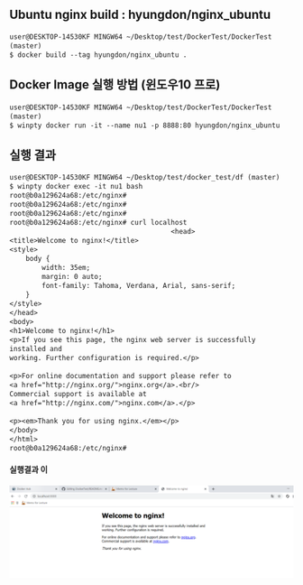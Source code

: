 ## Ubuntu nginx build : hyungdon/nginx_ubuntu
```
user@DESKTOP-14530KF MINGW64 ~/Desktop/test/DockerTest/DockerTest (master)
$ docker build --tag hyungdon/nginx_ubuntu .
```
## Docker Image 실행 방법 (윈도우10 프로)
```
user@DESKTOP-14530KF MINGW64 ~/Desktop/test/DockerTest/DockerTest (master)
$ winpty docker run -it --name nu1 -p 8888:80 hyungdon/nginx_ubuntu
```
## 실행 결과
```
user@DESKTOP-14530KF MINGW64 ~/Desktop/test/docker_test/df (master)
$ winpty docker exec -it nu1 bash
root@b0a129624a68:/etc/nginx#
root@b0a129624a68:/etc/nginx#
root@b0a129624a68:/etc/nginx#
root@b0a129624a68:/etc/nginx# curl localhost
                                        <head>
<title>Welcome to nginx!</title>
<style>
    body {
        width: 35em;
        margin: 0 auto;
        font-family: Tahoma, Verdana, Arial, sans-serif;
    }
</style>
</head>
<body>
<h1>Welcome to nginx!</h1>
<p>If you see this page, the nginx web server is successfully installed and
working. Further configuration is required.</p>

<p>For online documentation and support please refer to
<a href="http://nginx.org/">nginx.org</a>.<br/>
Commercial support is available at
<a href="http://nginx.com/">nginx.com</a>.</p>

<p><em>Thank you for using nginx.</em></p>
</body>
</html>
root@b0a129624a68:/etc/nginx#
```
#### 실행결과 이
![image](https://raw.githubusercontent.com/hyungdon-j/DockerTest/master/nginx_run.png)
